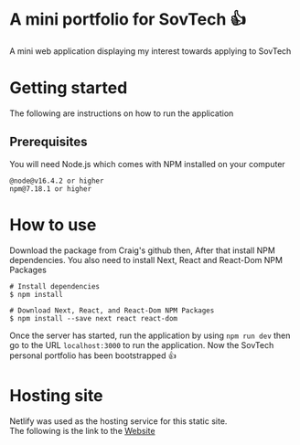 # A mini portfolio for SovTech :+1:
A mini web application displaying my interest towards applying to SovTech 

# Getting started
The following are instructions on how to run the application

## Prerequisites
You will need Node.js which comes with NPM installed on your computer
```
@node@v16.4.2 or higher
npm@7.18.1 or higher
```

# How to use 
Download the package from Craig's github then, After that install NPM dependencies. You also need to install Next, React and React-Dom NPM Packages
```
# Install dependencies
$ npm install

# Download Next, React, and React-Dom NPM Packages
$ npm install --save next react react-dom

```
Once the server has started, run the application by using `npm run dev` then go to the URL `localhost:3000` to run the application. 
Now the SovTech personal portfolio has been bootstrapped :+1:

# Hosting site
Netlify was used as the hosting service for this static site.  
The following is the link to the [Website](https://whimsical-maamoul-500639.netlify.app/)
